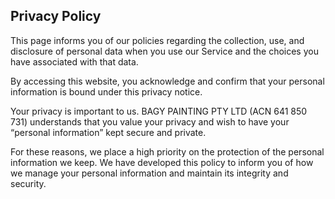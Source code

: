 ## Privacy Policy

This page informs you of our policies regarding the collection, use, and disclosure of personal data when you use our Service and the choices you have associated with that data.

By accessing this website, you acknowledge and confirm that your personal information is bound under this privacy notice.

Your privacy is important to us. BAGY PAINTING PTY LTD (ACN 641 850 731) understands that you value your privacy and wish to have your “personal information” kept secure and private.

For these reasons, we place a high priority on the protection of the personal information we keep. We have developed this policy to inform you of how we manage your personal information and maintain its integrity and security.